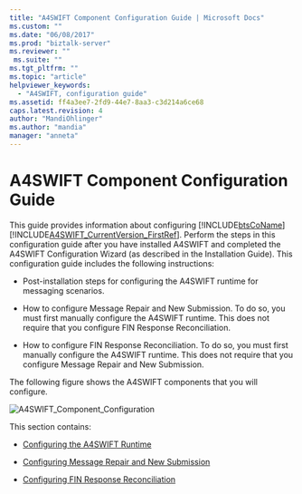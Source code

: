 ```yaml
---
title: "A4SWIFT Component Configuration Guide | Microsoft Docs"
ms.custom: ""
ms.date: "06/08/2017"
ms.prod: "biztalk-server"
ms.reviewer: ""
 ms.suite: ""
ms.tgt_pltfrm: ""
ms.topic: "article"
helpviewer_keywords: 
  - "A4SWIFT, configuration guide"
ms.assetid: ff4a3ee7-2fd9-44e7-8aa3-c3d214a6ce68
caps.latest.revision: 4
author: "MandiOhlinger"
ms.author: "mandia"
manager: "anneta"
---
```

# A4SWIFT Component Configuration Guide
This guide provides information about configuring [!INCLUDE[btsCoName](../../includes/btsconame-md.md)][!INCLUDE[A4SWIFT_CurrentVersion_FirstRef](../../includes/a4swift-currentversion-firstref-md.md)]. Perform the steps in this configuration guide after you have installed A4SWIFT and completed the A4SWIFT Configuration Wizard (as described in the Installation Guide). This configuration guide includes the following instructions:  
  
-   Post-installation steps for configuring the A4SWIFT runtime for messaging scenarios.  
  
-   How to configure Message Repair and New Submission. To do so, you must first manually configure the A4SWIFT runtime. This does not require that you configure FIN Response Reconciliation.  
  
-   How to configure FIN Response Reconciliation. To do so, you must first manually configure the A4SWIFT runtime. This does not require that you configure Message Repair and New Submission.  
  
 The following figure shows the A4SWIFT components that you will configure.  
  
 ![](../../adapters-and-accelerators/accelerator-swift/media/a4swift-component-configuration.gif "A4SWIFT_Component_Configuration")  
  
 This section contains:  
  
-   [Configuring the A4SWIFT Runtime](../../adapters-and-accelerators/accelerator-swift/configuring-the-a4swift-runtime.md)  
  
-   [Configuring Message Repair and New Submission](../../adapters-and-accelerators/accelerator-swift/configuring-message-repair-and-new-submission.md)  
  
-   [Configuring FIN Response Reconciliation](../../adapters-and-accelerators/accelerator-swift/configuring-fin-response-reconciliation.md)